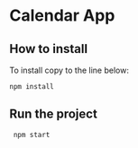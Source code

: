 # Calendar App

## How to install
To install copy to the line below:

```
npm install
```

## Run the project
```
 npm start
```